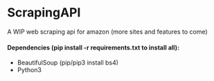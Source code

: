 # ScrapingAPI
A WIP web scraping api for amazon (more sites and features to come)

#### Dependencies (pip install -r requirements.txt to install all):
* BeautifulSoup (pip/pip3 install bs4)
* Python3 
